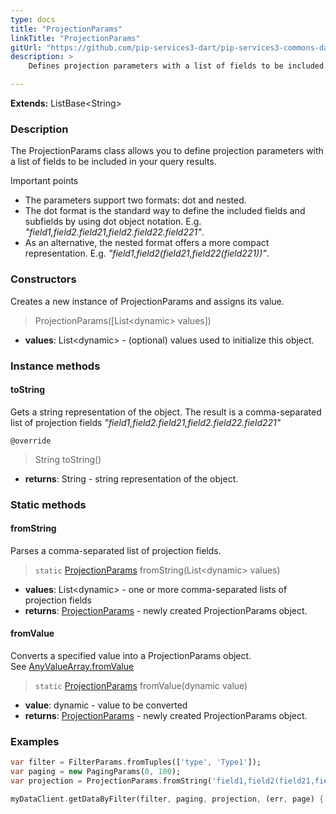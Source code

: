 ```yaml
---
type: docs
title: "ProjectionParams"
linkTitle: "ProjectionParams"
gitUrl: "https://github.com/pip-services3-dart/pip-services3-commons-dart"
description: > 
    Defines projection parameters with a list of fields to be included in the query results.

---
```


**Extends:** ListBase\<String\>

### Description

The ProjectionParams class allows you to define projection parameters with a list of fields to be included in your query results. 

Important points

- The parameters support two formats: dot and nested.
- The dot format is the standard way to define the included fields and subfields by using dot object notation. E.g. *"field1,field2.field21,field2.field22.field221"*.
- As an alternative, the nested format offers a more compact representation. E.g. *"field1,field2(field21,field22(field221))"*.

### Constructors
Creates a new instance of ProjectionParams and assigns its value.

> ProjectionParams([List\<dynamic\> values])

- **values**: List\<dynamic\> - (optional) values used to initialize this object.

### Instance methods

#### toString
Gets a string representation of the object.
The result is a comma-separated list of projection fields
*"field1,field2.field21,field2.field22.field221"*

`@override`
> String toString()

- **returns**: String - string representation of the object.

### Static methods

#### fromString
Parses a comma-separated list of projection fields.

> `static` [ProjectionParams]() fromString(List\<dynamic\> values)

- **values**: List\<dynamic\> - one or more comma-separated lists of projection fields
- **returns**: [ProjectionParams]() - newly created ProjectionParams object.

#### fromValue
Converts a specified value into a ProjectionParams object.  
See [AnyValueArray.fromValue](../any_value_array/#fromvalue)

> `static` [ProjectionParams]() fromValue(dynamic value)

- **value**: dynamic -  value to be converted
- **returns**: [ProjectionParams]() - newly created ProjectionParams object.

### Examples

```dart
var filter = FilterParams.fromTuples(['type', 'Type1']);
var paging = new PagingParams(0, 100);
var projection = ProjectionParams.fromString('field1,field2(field21,field22)')

myDataClient.getDataByFilter(filter, paging, projection, (err, page) {...});
```
